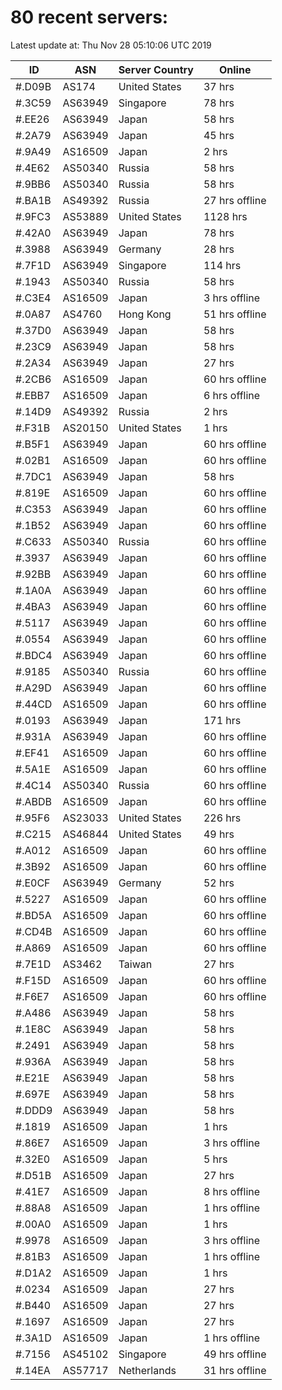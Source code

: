 # 80 recent servers:

Latest update at: Thu Nov 28 05:10:06 UTC 2019

| ID | ASN | Server Country | Online |
| -- | --- | -------------- | ------ |
| #.D09B | AS174 | United States | 37 hrs |
| #.3C59 | AS63949 | Singapore | 78 hrs |
| #.EE26 | AS63949 | Japan | 58 hrs |
| #.2A79 | AS63949 | Japan | 45 hrs |
| #.9A49 | AS16509 | Japan | 2 hrs |
| #.4E62 | AS50340 | Russia | 58 hrs |
| #.9BB6 | AS50340 | Russia | 58 hrs |
| #.BA1B | AS49392 | Russia | 27 hrs offline |
| #.9FC3 | AS53889 | United States | 1128 hrs |
| #.42A0 | AS63949 | Japan | 78 hrs |
| #.3988 | AS63949 | Germany | 28 hrs |
| #.7F1D | AS63949 | Singapore | 114 hrs |
| #.1943 | AS50340 | Russia | 58 hrs |
| #.C3E4 | AS16509 | Japan | 3 hrs offline |
| #.0A87 | AS4760 | Hong Kong | 51 hrs offline |
| #.37D0 | AS63949 | Japan | 58 hrs |
| #.23C9 | AS63949 | Japan | 58 hrs |
| #.2A34 | AS63949 | Japan | 27 hrs |
| #.2CB6 | AS16509 | Japan | 60 hrs offline |
| #.EBB7 | AS16509 | Japan | 6 hrs offline |
| #.14D9 | AS49392 | Russia | 2 hrs |
| #.F31B | AS20150 | United States | 1 hrs |
| #.B5F1 | AS63949 | Japan | 60 hrs offline |
| #.02B1 | AS16509 | Japan | 60 hrs offline |
| #.7DC1 | AS63949 | Japan | 58 hrs |
| #.819E | AS16509 | Japan | 60 hrs offline |
| #.C353 | AS63949 | Japan | 60 hrs offline |
| #.1B52 | AS63949 | Japan | 60 hrs offline |
| #.C633 | AS50340 | Russia | 60 hrs offline |
| #.3937 | AS63949 | Japan | 60 hrs offline |
| #.92BB | AS63949 | Japan | 60 hrs offline |
| #.1A0A | AS63949 | Japan | 60 hrs offline |
| #.4BA3 | AS63949 | Japan | 60 hrs offline |
| #.5117 | AS63949 | Japan | 60 hrs offline |
| #.0554 | AS63949 | Japan | 60 hrs offline |
| #.BDC4 | AS63949 | Japan | 60 hrs offline |
| #.9185 | AS50340 | Russia | 60 hrs offline |
| #.A29D | AS63949 | Japan | 60 hrs offline |
| #.44CD | AS16509 | Japan | 60 hrs offline |
| #.0193 | AS63949 | Japan | 171 hrs |
| #.931A | AS63949 | Japan | 60 hrs offline |
| #.EF41 | AS16509 | Japan | 60 hrs offline |
| #.5A1E | AS16509 | Japan | 60 hrs offline |
| #.4C14 | AS50340 | Russia | 60 hrs offline |
| #.ABDB | AS16509 | Japan | 60 hrs offline |
| #.95F6 | AS23033 | United States | 226 hrs |
| #.C215 | AS46844 | United States | 49 hrs |
| #.A012 | AS16509 | Japan | 60 hrs offline |
| #.3B92 | AS16509 | Japan | 60 hrs offline |
| #.E0CF | AS63949 | Germany | 52 hrs |
| #.5227 | AS16509 | Japan | 60 hrs offline |
| #.BD5A | AS16509 | Japan | 60 hrs offline |
| #.CD4B | AS16509 | Japan | 60 hrs offline |
| #.A869 | AS16509 | Japan | 60 hrs offline |
| #.7E1D | AS3462 | Taiwan | 27 hrs |
| #.F15D | AS16509 | Japan | 60 hrs offline |
| #.F6E7 | AS16509 | Japan | 60 hrs offline |
| #.A486 | AS63949 | Japan | 58 hrs |
| #.1E8C | AS63949 | Japan | 58 hrs |
| #.2491 | AS63949 | Japan | 58 hrs |
| #.936A | AS63949 | Japan | 58 hrs |
| #.E21E | AS63949 | Japan | 58 hrs |
| #.697E | AS63949 | Japan | 58 hrs |
| #.DDD9 | AS63949 | Japan | 58 hrs |
| #.1819 | AS16509 | Japan | 1 hrs |
| #.86E7 | AS16509 | Japan | 3 hrs offline |
| #.32E0 | AS16509 | Japan | 5 hrs |
| #.D51B | AS16509 | Japan | 27 hrs |
| #.41E7 | AS16509 | Japan | 8 hrs offline |
| #.88A8 | AS16509 | Japan | 1 hrs offline |
| #.00A0 | AS16509 | Japan | 1 hrs |
| #.9978 | AS16509 | Japan | 3 hrs offline |
| #.81B3 | AS16509 | Japan | 1 hrs offline |
| #.D1A2 | AS16509 | Japan | 1 hrs |
| #.0234 | AS16509 | Japan | 27 hrs |
| #.B440 | AS16509 | Japan | 27 hrs |
| #.1697 | AS16509 | Japan | 27 hrs |
| #.3A1D | AS16509 | Japan | 1 hrs offline |
| #.7156 | AS45102 | Singapore | 49 hrs offline |
| #.14EA | AS57717 | Netherlands | 31 hrs offline |

